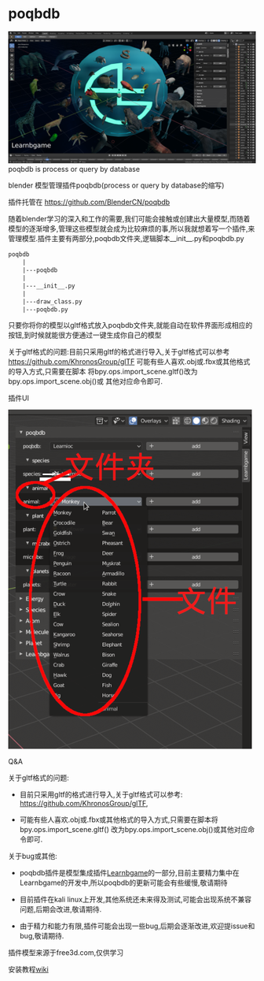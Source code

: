 # poqbdb
![](background.png)
poqbdb is process or query by database

blender 模型管理插件poqbdb(process or query by database的缩写)

插件托管在 https://github.com/BlenderCN/poqbdb

随着blender学习的深入和工作的需要,我们可能会接触或创建出大量模型,而随着模型的逐渐增多,管理这些模型就会成为比较麻烦的事,所以我就想着写一个插件,来管理模型.插件主要有两部分,poqbdb文件夹,逻辑脚本__init__.py和poqbdb.py

	poqbdb
		|
		|---poqbdb
		|
		|---__init__.py
		|
		|---draw_class.py
		|---poqbdb.py

只要你将你的模型以gltf格式放入poqbdb文件夹,就能自动在软件界面形成相应的按钮,到时候就能很方便通过一键生成你自己的模型

关于gltf格式的问题:目前只采用gltf的格式进行导入,关于gltf格式可以参考 https://github.com/KhronosGroup/glTF
可能有些人喜欢.obj或.fbx或其他格式的导入方式,只需要在脚本
将bpy.ops.import_scene.gltf()改为bpy.ops.import_scene.obj()或	其他对应命令即可.


插件UI


![](blender.png)

Q&A

关于gltf格式的问题:

* 目前只采用gltf的格式进行导入,关于gltf格式可以参考: https://github.com/KhronosGroup/glTF,

* 可能有些人喜欢.obj或.fbx或其他格式的导入方式,只需要在脚本将bpy.ops.import_scene.gltf()	改为bpy.ops.import_scene.obj()或其他对应命令即可.

关于bug或其他:

* poqbdb插件是模型集成插件[Learnbgame](https://github.com/BlenderCN/Learnbgame)的一部分,目前主要精力集中在Learnbgame的开发中,所以poqbdb的更新可能会有些缓慢,敬请期待

* 目前插件在kali linux上开发,其他系统还未来得及测试,可能会出现系统不兼容问题,后期会改进,敬请期待.

* 由于精力和能力有限,插件可能会出现一些bug,后期会逐渐改进,欢迎提issue和bug,敬请期待.


插件模型来源于free3d.com,仅供学习

安装教程[wiki](https://github.com/BlenderCN/poqbdb/wiki)
